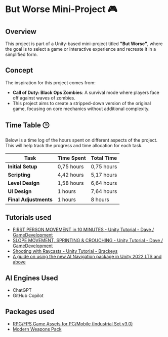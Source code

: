 # But Worse Mini-Project 🎮

## Overview
This project is part of a Unity-based mini-project titled **"But Worse"**, where the goal is to select a game or interactive experience and recreate it in a simplified form.

## Concept
The inspiration for this project comes from:
- **Call of Duty: Black Ops Zombies**: A survival mode where players face off against waves of zombies.
- This project aims to create a stripped-down version of the original game, focusing on core mechanics without additional complexity.

## Time Table 🕒
Below is a time log of the hours spent on different aspects of the project. This will help track the progress and time allocation for each task.

| **Task**                | **Time Spent**  | **Total Time**  |
|-------------------------|-----------------|-----------------|
| **Initial Setup**       | 0,75 hours      | 0,75 hours      |
| **Scripting**           | 4,42 hours      | 5,17 hours      |
| **Level Design**        | 1,58 hours      | 6,64 hours      |
| **UI Design**           | 1 hours         | 7,64 hours      |
| **Final Adjustments**   | 1 hours         | 8 hours         |

## Tutorials used
- [FIRST PERSON MOVEMENT in 10 MINUTES - Unity Tutorial - Dave / GameDevelopment](https://www.youtube.com/watch?v=f473C43s8nE)
- [SLOPE MOVEMENT, SPRINTING & CROUCHING - Unity Tutorial - Dave / GameDevelopment](https://www.youtube.com/watch?v=xCxSjgYTw9c)
- [Shooting with Raycasts - Unity Tutorial - Brackeys](https://www.youtube.com/watch?v=THnivyG0Mvo)
- [A guide on using the new AI Navigation package in Unity 2022 LTS and above](https://discussions.unity.com/t/a-guide-on-using-the-new-ai-navigation-package-in-unity-2022-lts-and-above/371872)

## AI Engines Used
- ChatGPT
- GitHub Copilot

## Packages used
- [RPG/FPS Game Assets for PC/Mobile (Industrial Set v3.0)](https://assetstore.unity.com/packages/3d/environments/industrial/rpg-fps-game-assets-for-pc-mobile-industrial-set-v3-0-101429)
- [Modern Weapons Pack](https://assetstore.unity.com/packages/3d/props/guns/modern-weapons-pack-14233)